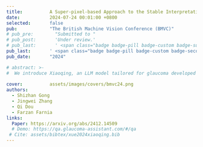 ```yaml
---
title:          A Super-pixel-based Approach to the Stable Interpretation of Neural Networks
date:           2024-07-24 00:01:00 +0800
selected:       false
pub:            "The British Machine Vision Conference (BMVC)"
# pub_pre:        "Submitted to "
# pub_post:       'Under review.'
# pub_last:       ' <span class="badge badge-pill badge-custom badge-success">Spotlight</span>'
pub_last:       ' <span class="badge badge-pill badge-custom badge-secondary">Conference</span><span class="badge badge-pill badge-custom badge-warning">Poster</span>'
pub_date:       "2024"

# abstract: >-
#  We introduce Xiaoqing, an LLM model tailored for glaucoma developed through comparative and experiential experiments, demonstrating it can better serve glaucoma patients and medical research compared to general and clinical AI assistants by providing more informative and readable responses to glaucoma-related questions in Chinese.
  
cover:          assets/images/covers/bmvc24.png
authors:
  - Shizhan Gong
  - Jingwei Zhang
  - Qi Dou
  - Farzan Farnia
links:
  Paper: https://arxiv.org/abs/2412.14509
  # Demo: https://qa.glaucoma-assistant.com/#/qa
 # Cite: assets/bibtex/xue2024xiaoqing.bib
---
```

